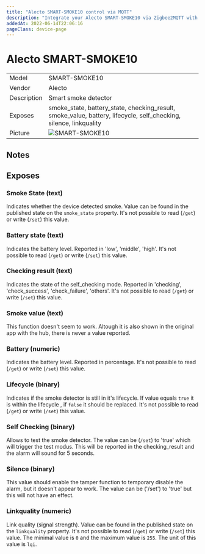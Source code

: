 ```yaml
---
title: "Alecto SMART-SMOKE10 control via MQTT"
description: "Integrate your Alecto SMART-SMOKE10 via Zigbee2MQTT with whatever smart home infrastructure you are using without the vendor's bridge or gateway."
addedAt: 2022-06-14T22:06:16
pageClass: device-page
---
```


<!-- !!!! -->
<!-- ATTENTION: This file is auto-generated through docgen! -->
<!-- You can only edit the "Notes"-Section between the two comment lines "Notes BEGIN" and "Notes END". -->
<!-- Do not use h1 or h2 heading within "## Notes"-Section. -->
<!-- !!!! -->

# Alecto SMART-SMOKE10

|     |     |
|-----|-----|
| Model | SMART-SMOKE10  |
| Vendor  | Alecto  |
| Description | Smart smoke detector |
| Exposes | smoke_state, battery_state, checking_result, smoke_value, battery, lifecycle, self_checking, silence, linkquality |
| Picture | ![SMART-SMOKE10](https://www.zigbee2mqtt.io/images/devices/SMART-SMOKE10.jpg) |


<!-- Notes BEGIN: You can edit here. Add "## Notes" headline if not already present. -->
## Notes

## Exposes

### Smoke State (text)
Indicates whether the device detected smoke.
Value can be found in the published state on the `smoke_state` property.
It's not possible to read (`/get`) or write (`/set`) this value.

### Battery state (text)
Indicates the battery level. Reported in 'low', 'middle', 'high'. 
It's not possible to read (`/get`) or write (`/set`) this value.

### Checking result (text)
Indicates the state of the self_checking mode. Reported in 'checking', 'check_success', 'check_failure', 'others'.
It's not possible to read (`/get`) or write (`/set`) this value.

### Smoke value (text)
This function doesn't seem to work. Altough it is also shown in the original app with the hub, there is never a value reported. 

### Battery (numeric)
Indicates the battery level. Reported in percentage. 
It's not possible to read (`/get`) or write (`/set`) this value.

### Lifecycle (binary)
Indicates if the smoke detector is still in it's lifecycle. If value equals `true` it is within the lifecycle , if `false` it should be replaced.
It's not possible to read (`/get`) or write (`/set`) this value.

### Self Checking (binary)
Allows to test the smoke detector. The value can be (`/set`) to 'true' which will trigger the test modus. This will be reported in the checking_result and the alarm will sound for 5 seconds. 

### Silence (binary)
This value should enable the tamper function to temporary disable the alarm, but it doesn't appear to work. The value can be ('/set') to 'true' but this will not have an effect. 

### Linkquality (numeric)
Link quality (signal strength).
Value can be found in the published state on the `linkquality` property.
It's not possible to read (`/get`) or write (`/set`) this value.
The minimal value is `0` and the maximum value is `255`.
The unit of this value is `lqi`.